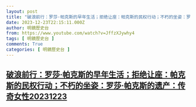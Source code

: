 ```yaml
---
layout: post
title: "破浪前行：罗莎·帕克斯的早年生活；拒绝让座：帕克斯的民权行动；不朽的坐姿：罗莎·帕克斯的遗产：传奇女性20231223"
date: 2023-12-23T22:15:11.000Z
author: 明鏡歷史台
from: https://www.youtube.com/watch?v=JffzXJywhy4
tags: [ 明鏡歷史台 ]
comments: True
categories: [ 明鏡歷史台 ]
---
```

<!--1703369711000-->
[破浪前行：罗莎·帕克斯的早年生活；拒绝让座：帕克斯的民权行动；不朽的坐姿：罗莎·帕克斯的遗产：传奇女性20231223](https://www.youtube.com/watch?v=JffzXJywhy4)
------

<div>

</div>
